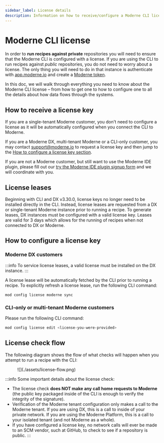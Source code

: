 ```yaml
---
sidebar_label: License details
description: Information on how to receive/configure a Moderne CLI license and how said license is used.
---
```


# Moderne CLI license

In order to **run recipes against private** repositories you will need to ensure that the Moderne CLI is configured with a license. If you are using the CLI to run recipes against _public_ repositories, you do not need to worry about a license. The only thing you will need to do in that instance is authenticate with [app.moderne.io](https://app.moderne.io) and create a [Moderne token](../../moderne-platform/references/moderne-tokens.md).

In this doc, we will walk through everything you need to know about the Moderne CLI license – from how to get one to how to configure one to all the details about how data flows through the systems.

## How to receive a license key

If you are a single-tenant Moderne customer, you don't need to configure a license as it will be automatically configured when you connect the CLI to Moderne.

If you are a Moderne DX, multi-tenant Moderne or a CLI-only customer, you may contact [support@moderne.io](mailto:support@moderne.io) to request a license key and then jump to the [How to configure a license key section](#how-to-configure-a-license-key).

If you are not a Moderne customer, but still want to use the Moderne IDE plugin, please fill out our [try the Moderne IDE plugin signup form](https://www.moderne.io/moderne-ide-plugin-signup) and we will coordinate with you.

## License leases

Beginning with CLI and DX v3.30.0, license keys no longer need to be installed directly in the CLI. Instead, license leases are requested from a DX or single-tenant Moderne instance prior to running a recipe. To generate leases, DX instances must be configured with a valid license key. Leases are valid for 3 days which allows for the running of recipes when not connected to DX or Moderne.

## How to configure a license key

### Moderne DX customers

:::info
To service license leases, a valid license must be installed on the DX instance.
:::

A license lease will be automatically fetched by the CLI prior to running a recipe. To explicitly refresh a license lease, run the following CLI command:

```bash
mod config license moderne sync
```

### CLI-only or multi-tenant Moderne customers

Please run the following CLI command:

```bash
mod config license edit <license-you-were-provided>
```

## License check flow

The following diagram shows the flow of what checks will happen when you attempt to run a recipe with the CLI:

<figure>
  ![](./assets/license-flow.png)
  <figcaption></figcaption>
</figure>

:::info
Some important details about the license check:

* The license check **does NOT make any call home requests to Moderne** (the public key packaged inside of the CLI is enough to verify the integrity of the signature).
* Verification of the Moderne tenant configuration only makes a call to the Moderne tenant. If you are using DX, this is a call to inside of your private network. If you are using the Moderne Platform, this is a call to your isolated tenant (and not Moderne as a whole).
* If you have configured a license key, no network calls will ever be made to an SCM vendor, such at GitHub, to check to see if a repository is public.
:::
